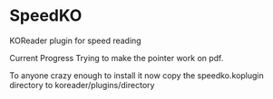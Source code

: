 # SpeedKO
KOReader plugin for speed reading

Current Progress
Trying to make the pointer work on pdf. 

To anyone crazy enough to install it now
copy the speedko.koplugin directory to koreader/plugins/directory
